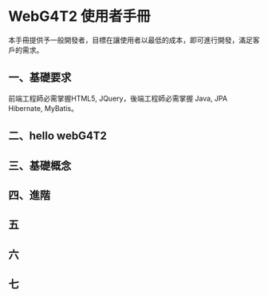 # WebG4T2 使用者手冊
本手冊提供予一般開發者，目標在讓使用者以最低的成本，即可進行開發，滿足客戶的需求。


## 一、基礎要求
前端工程師必需掌握HTML5, JQuery，後端工程師必需掌握 Java, JPA Hibernate, MyBatis。 

## 二、hello webG4T2

## 三、基礎概念

## 四、進階

## 五

## 六

## 七

